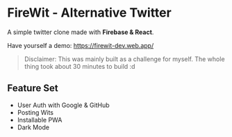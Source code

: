 # FireWit - Alternative Twitter

A simple twitter clone made with __Firebase & React__.

Have yourself a demo: https://firewit-dev.web.app/

> Disclaimer:
> This was mainly built as a challenge for myself.
> The whole thing took about 30 minutes to build :d



## Feature Set

- User Auth with Google & GitHub
- Posting Wits
- Installable PWA
- Dark Mode